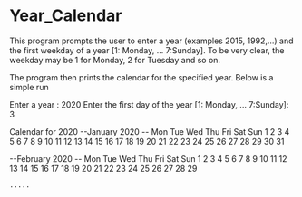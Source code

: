 # Year_Calendar

This program prompts the user to enter a year (examples 2015, 1992,...) and 
the first weekday of a year [1: Monday, ... 7:Sunday]. To be very clear,
the weekday may be 1 for Monday, 2 for Tuesday and so on. 

The program then prints the calendar for the specified year. Below is a simple run


Enter a year  :  2020
Enter the first day of the year [1: Monday, ... 7:Sunday]: 3

Calendar for 2020
--January 2020 --
   Mon   Tue   Wed   Thu   Fri   Sat   Sun
                 1     2     3     4     5
     6     7     8     9    10    11    12
    13    14    15    16    17    18    19
    20    21    22    23    24    25    26
    27    28    29    30    31

--February 2020 --
   Mon   Tue   Wed   Thu   Fri   Sat   Sun
                                   1     2
     3     4     5     6     7     8     9
    10    11    12    13    14    15    16
    17    18    19    20    21    22    23
    24    25    26    27    28    29 

    ..... 
